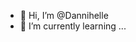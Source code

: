 - 👋 Hi, I’m @Dannihelle
- 🌱 I’m currently learning ...
  


<!---
Dannihelle/Dannihelle is a ✨ special ✨ repository because its `README.md` (this file) appears on your GitHub profile.
You can click the Preview link to take a look at your changes.
--->

